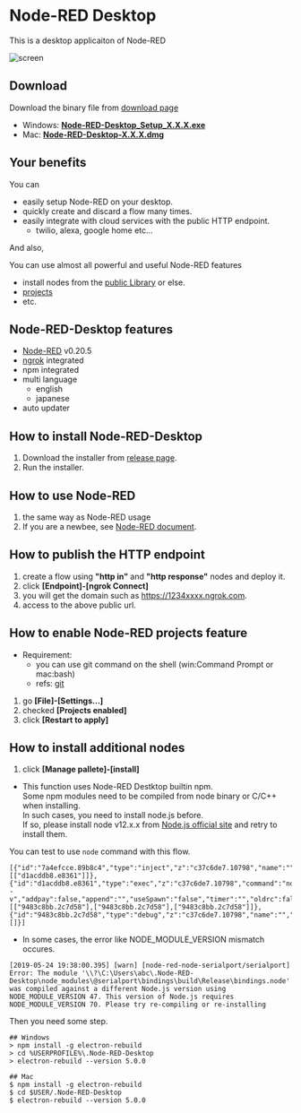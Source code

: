 # Node-RED Desktop

This is a desktop applicaiton of Node-RED

![screen](https://raw.githubusercontent.com/sakazuki/node-red-desktop/doc/screenshot.png)

## Download

Download the binary file from [download page](https://github.com/sakazuki/node-red-desktop/releases)

- Windows: [**Node-RED-Desktop_Setup_X.X.X.exe**](https://github.com/sakazuki/node-red-desktop/releases)
- Mac: [**Node-RED-Desktop-X.X.X.dmg**](https://github.com/sakazuki/node-red-desktop/releases)

## Your benefits

You can 
- easily setup Node-RED on your desktop.
- quickly create and discard a flow many times.
- easily integrate with cloud services with the public HTTP endpoint.
  - twilio, alexa, google home etc...

And also,

You can use almost all powerful and useful Node-RED features
  - install nodes from the [public Library](https://flows.nodered.org/) or else.
  - [projects](https://nodered.org/docs/user-guide/projects/)
  - etc.

## Node-RED-Desktop features

- [Node-RED](https://nodered.org/) v0.20.5
- [ngrok](https://ngrok.com/) integrated
- npm integrated
- multi language
  - english
  - japanese
- auto updater

## How to install Node-RED-Desktop

1. Download the installer from [release page](https://github.com/sakazuki/node-red-desktop/releases).
1. Run the installer.

## How to use Node-RED

1. the same way as Node-RED usage
1. If you are a newbee, see [Node-RED document](https://nodered.org/docs/).

## How to publish the HTTP endpoint

1. create a flow using **"http in"** and **"http response"** nodes and deploy it.
1. click **[Endpoint]-[ngrok Connect]**
1. you will get the domain such as https://1234xxxx.ngrok.com.
1. access to the above public url.

## How to enable Node-RED projects feature

- Requirement:
  - you can use git command on the shell (win:Command Prompt or mac:bash)
  - refs: [git](https://git-scm.com/downloads)

1. go **[File]-[Settings...]**
1. checked **[Projects enabled]**
1. click **[Restart to apply]**

## How to install additional nodes

1. click **[Manage pallete]-[install]**

- This function uses Node-RED Destktop builtin npm.  
Some npm modules need to be compiled from node binary or C/C++ when installing.  
In such cases, you need to install node.js before.  
If so, please install node v12.x.x from [Node.js official site](https://nodejs.org/) and retry to install them.

You can test to use `node` command with this flow.

```
[{"id":"7a4efcce.89b8c4","type":"inject","z":"c37c6de7.10798","name":"","topic":"","payload":"","payloadType":"date","repeat":"","crontab":"","once":false,"onceDelay":0.1,"x":140,"y":60,"wires":[["d1acddb8.e8361"]]},{"id":"d1acddb8.e8361","type":"exec","z":"c37c6de7.10798","command":"node -v","addpay":false,"append":"","useSpawn":"false","timer":"","oldrc":false,"name":"","x":320,"y":60,"wires":[["9483c8bb.2c7d58"],["9483c8bb.2c7d58"],["9483c8bb.2c7d58"]]},{"id":"9483c8bb.2c7d58","type":"debug","z":"c37c6de7.10798","name":"","active":true,"tosidebar":true,"console":false,"tostatus":false,"complete":"false","x":490,"y":60,"wires":[]}]
```

- In some cases, the error like NODE_MODULE_VERSION mismatch occures.

```
[2019-05-24 19:38:00.395] [warn] [node-red-node-serialport/serialport] Error: The module '\\?\C:\Users\abc\.Node-RED-Desktop\node_modules\@serialport\bindings\build\Release\bindings.node'
was compiled against a different Node.js version using
NODE_MODULE_VERSION 47. This version of Node.js requires
NODE_MODULE_VERSION 70. Please try re-compiling or re-installing
```

Then you need some step.

```
## Windows
> npm install -g electron-rebuild
> cd %USERPROFILE%\.Node-RED-Desktop
> electron-rebuild --version 5.0.0

## Mac
$ npm install -g electron-rebuild
$ cd $USER/.Node-RED-Desktop
$ electron-rebuild --version 5.0.0
```

